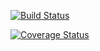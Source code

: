 [![Build Status](https://travis-ci.com/sarzeng/cs107test.svg?branch=main)](https://travis-ci.com/sarzeng/cs107test)

[![Coverage Status]([https://codecov.io/gh/sarzeng/cs107test/branch/main/graph/badge.svg?token=oB8b0qjxLf)](undefined)


